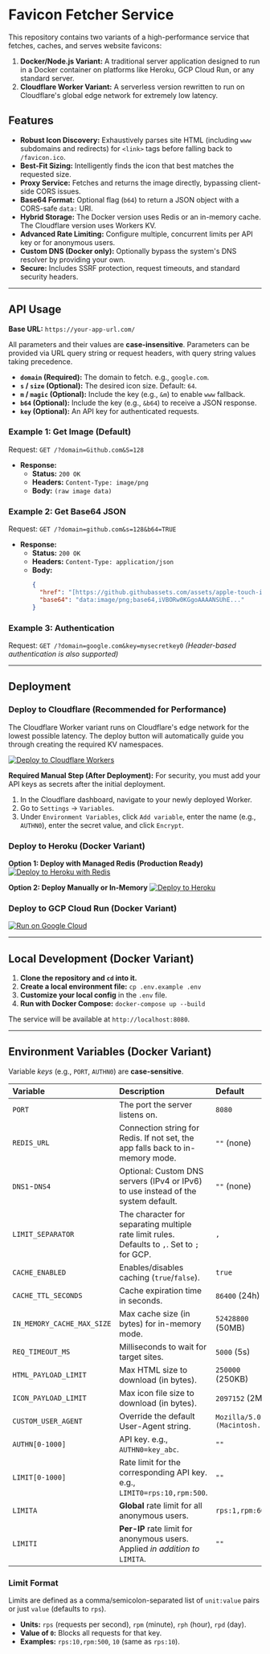 # Favicon Fetcher Service

This repository contains two variants of a high-performance service that fetches, caches, and serves website favicons:
1.  **Docker/Node.js Variant:** A traditional server application designed to run in a Docker container on platforms like Heroku, GCP Cloud Run, or any standard server.
2.  **Cloudflare Worker Variant:** A serverless version rewritten to run on Cloudflare's global edge network for extremely low latency.

## Features

- **Robust Icon Discovery:** Exhaustively parses site HTML (including `www` subdomains and redirects) for `<link>` tags before falling back to `/favicon.ico`.
- **Best-Fit Sizing:** Intelligently finds the icon that best matches the requested size.
- **Proxy Service:** Fetches and returns the image directly, bypassing client-side CORS issues.
- **Base64 Format:** Optional flag (`b64`) to return a JSON object with a CORS-safe `data:` URI.
- **Hybrid Storage:** The Docker version uses Redis or an in-memory cache. The Cloudflare version uses Workers KV.
- **Advanced Rate Limiting:** Configure multiple, concurrent limits per API key or for anonymous users.
- **Custom DNS (Docker only):** Optionally bypass the system's DNS resolver by providing your own.
- **Secure:** Includes SSRF protection, request timeouts, and standard security headers.

---

## API Usage

**Base URL:** `https://your-app-url.com/`

All parameters and their values are **case-insensitive**. Parameters can be provided via URL query string or request headers, with query string values taking precedence.

- **`domain` (Required):** The domain to fetch. e.g., `google.com`.
- **`s` / `size` (Optional):** The desired icon size. Default: `64`.
- **`m` / `magic` (Optional):** Include the key (e.g., `&m`) to enable `www` fallback.
- **`b64` (Optional):** Include the key (e.g., `&b64`) to receive a JSON response.
- **`key` (Optional):** An API key for authenticated requests.

### Example 1: Get Image (Default)

Request: `GET /?domain=Github.com&S=128`

- **Response:**
  - **Status:** `200 OK`
  - **Headers:** `Content-Type: image/png`
  - **Body:** `(raw image data)`

### Example 2: Get Base64 JSON

Request: `GET /?domain=github.com&s=128&b64=TRUE`

- **Response:**
  - **Status:** `200 OK`
  - **Headers:** `Content-Type: application/json`
  - **Body:**
    ```json
    {
      "href": "[https://github.githubassets.com/assets/apple-touch-icon-144x144.png](https://github.githubassets.com/assets/apple-touch-icon-144x144.png)",
      "base64": "data:image/png;base64,iVBORw0KGgoAAAANSUhE..."
    }
    ```

### Example 3: Authentication

Request: `GET /?domain=google.com&key=mysecretkey0`
*(Header-based authentication is also supported)*

---

## Deployment

### Deploy to Cloudflare (Recommended for Performance)

The Cloudflare Worker variant runs on Cloudflare's edge network for the lowest possible latency. The deploy button will automatically guide you through creating the required KV namespaces.

[![Deploy to Cloudflare Workers](https://deploy.workers.cloudflare.com/button)](https://deploy.workers.cloudflare.com/?url=https://github.com/kaerez/favicon-fetcher&path=cloudflare)

**Required Manual Step (After Deployment):**
For security, you must add your API keys as secrets after the initial deployment.
1.  In the Cloudflare dashboard, navigate to your newly deployed Worker.
2.  Go to `Settings` -> `Variables`.
3.  Under `Environment Variables`, click `Add variable`, enter the name (e.g., `AUTHN0`), enter the secret value, and click `Encrypt`.

### Deploy to Heroku (Docker Variant)

**Option 1: Deploy with Managed Redis (Production Ready)**
[![Deploy to Heroku with Redis](https://www.herokucdn.com/deploy/button.svg)](https://heroku.com/deploy?template=https://github.com/kaerez/favicon-fetcher)

**Option 2: Deploy Manually or In-Memory**
[![Deploy to Heroku](https://www.herokucdn.com/deploy/button.svg)](https://heroku.com/deploy?template=https://github.com/kaerez/favicon-fetcher&filename=app-no-redis.json)

### Deploy to GCP Cloud Run (Docker Variant)

[![Run on Google Cloud](https://deploy.cloud.run/button.svg)](https://deploy.cloud.run)

---

## Local Development (Docker Variant)

1.  **Clone the repository and `cd` into it.**
2.  **Create a local environment file:** `cp .env.example .env`
3.  **Customize your local config** in the `.env` file.
4.  **Run with Docker Compose:** `docker-compose up --build`

The service will be available at `http://localhost:8080`.

---

## Environment Variables (Docker Variant)

Variable *keys* (e.g., `PORT`, `AUTHN0`) are **case-sensitive**.

| Variable | Description | Default |
| :--- | :--- | :--- |
| `PORT` | The port the server listens on. | `8080` |
| `REDIS_URL` | Connection string for Redis. If not set, the app falls back to in-memory mode. | `""` (none) |
| `DNS1`-`DNS4` | Optional: Custom DNS servers (IPv4 or IPv6) to use instead of the system default. | `""` (none) |
| `LIMIT_SEPARATOR` | The character for separating multiple rate limit rules. Defaults to `,`. Set to `;` for GCP. | `,` |
| `CACHE_ENABLED` | Enables/disables caching (`true`/`false`). | `true` |
| `CACHE_TTL_SECONDS` | Cache expiration time in seconds. | `86400` (24h) |
| `IN_MEMORY_CACHE_MAX_SIZE`| Max cache size (in bytes) for in-memory mode. | `52428800` (50MB) |
| `REQ_TIMEOUT_MS` | Milliseconds to wait for target sites. | `5000` (5s) |
| `HTML_PAYLOAD_LIMIT` | Max HTML size to download (in bytes). | `250000` (250KB) |
| `ICON_PAYLOAD_LIMIT` | Max icon file size to download (in bytes). | `2097152` (2MB) |
| `CUSTOM_USER_AGENT` | Override the default User-Agent string. | `Mozilla/5.0 (Macintosh...)` |
| `AUTHN[0-1000]` | API key. e.g., `AUTHN0=key_abc`. | `""` |
| `LIMIT[0-1000]` | Rate limit for the corresponding API key. e.g., `LIMIT0=rps:10,rpm:500`. | `""` |
| `LIMITA` | **Global** rate limit for all anonymous users. | `rps:1,rpm:60` |
| `LIMITI` | **Per-IP** rate limit for anonymous users. Applied *in addition to* `LIMITA`.| `""` |

### Limit Format

Limits are defined as a comma/semicolon-separated list of `unit:value` pairs or just `value` (defaults to `rps`).
- **Units:** `rps` (requests per second), `rpm` (minute), `rph` (hour), `rpd` (day).
- **Value of `0`:** Blocks all requests for that key.
- **Examples:** `rps:10,rpm:500`, `10` (same as `rps:10`).
